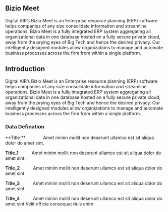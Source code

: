 ## Bizio Meet

Digital AIR’s  Bizio Meet is an Enterprise resource planning (ERP) software helps companies of any size consolidate information and  streamline operations. Bizio Meet is a fully integrated ERP system aggregating all organizational data in one database hosted on a fully secure private cloud, away from the prying eyes of Big Tech and hence the desired privacy. Our intelligently designed modules allow organizations to manage and automate business processes across the firm from within a single platform.

## Introduction

Digital AIR’s  Bizio Meet is an Enterprise resource planning (ERP) software helps companies of any size consolidate information and  streamline operations. Bizio Meet is a fully integrated ERP system aggregating all organizational data in one database hosted on a fully secure private cloud, away from the prying eyes of Big Tech and hence the desired privacy. Our intelligently designed modules allow organizations to manage and automate business processes across the firm from within a single platform.


### Data Defination

**Title    **&emsp;&emsp;&emsp;&emsp;Amet minim mollit non deserunt ullamco est sit aliqua dolor do amet sint. 

**Title_1**&emsp;&emsp;&emsp;Amet minim mollit non deserunt ullamco est sit aliqua dolor do amet sint. 

**Title_2**&emsp;&emsp;&emsp;Amet minim mollit non deserunt ullamco est sit aliqua dolor do amet sint. 

**Title_3**&emsp;&emsp;&emsp;Amet minim mollit non deserunt ullamco est sit aliqua dolor do amet sint. 

**Title_4**&emsp;&emsp;&emsp;Amet minim mollit non deserunt ullamco est sit aliqua dolor do amet sint.Velit officia consequat duis enim 